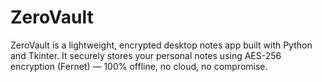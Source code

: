 # ZeroVault
ZeroVault is a lightweight, encrypted desktop notes app built with Python and Tkinter. It securely stores your personal notes using AES-256 encryption (Fernet) — 100% offline, no cloud, no compromise.
